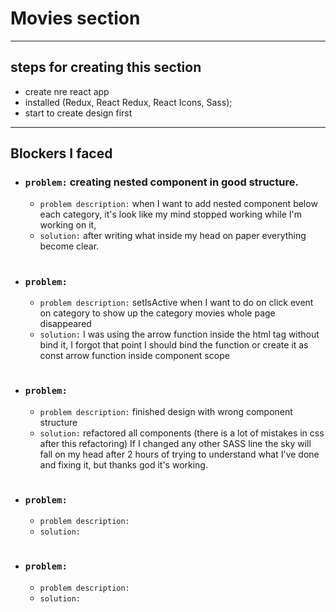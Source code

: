 # Movies section
----
## steps for creating this section

- create nre react app
- installed (Redux, React Redux, React Icons, Sass);
- start to create design first
---
## Blockers I faced

- ### `problem:` creating nested component in good structure.
    - `problem description:` when I want to add nested component below each category, it's look like my mind stopped working while I'm working on it,
    - `solution:` after writing what inside my head on paper everything become clear.
#
- ### `problem:`
    - `problem description:` setIsActive when I want to do on click event on category to show up the category movies whole page disappeared 
    - `solution:` I was using the arrow function inside the html tag without bind it, I forgot that point I should bind the function or create it as const arrow function inside component scope

#
- ### `problem:`
    - `problem description:` finished design with wrong component structure
    - `solution:` refactored all components (there is a lot of mistakes in css after this refactoring) If I changed any other SASS line the sky will fall on my head after 2 hours of trying to understand what I've done and fixing it, but thanks god it's working.

    #
- ### `problem:`
    - `problem description:`
    - `solution:`

    #
- ### `problem:`
    - `problem description:`
    - `solution:`